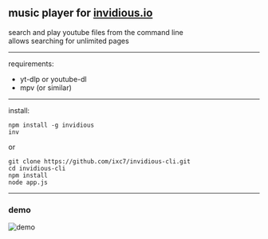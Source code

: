 
## music player for [invidious.io](https://invidious.io)

search and play youtube files from the command line  
allows searching for unlimited pages

---

requirements:
+ yt-dlp or youtube-dl
+ mpv (or similar)

---

install:

```
npm install -g invidious
inv
```

or

```
git clone https://github.com/ixc7/invidious-cli.git
cd invidious-cli
npm install
node app.js
```

---

### demo

![demo](https://github.com/ixc7/invidious-cli/raw/master/demo.gif)
